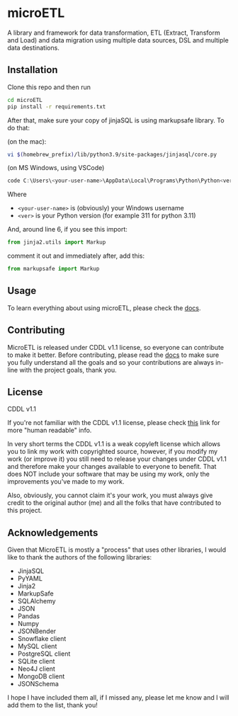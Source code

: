# microETL

A library and framework for data transformation, ETL (Extract, Transform and Load) and data migration using multiple data sources, DSL and multiple data destinations.

## Installation

Clone this repo and then run

```bash
cd microETL
pip install -r requirements.txt
```

After that, make sure your copy of jinjaSQL is using markupsafe library. To do that:

(on the mac):

```bash
vi $(homebrew_prefix)/lib/python3.9/site-packages/jinjasql/core.py
```

(on MS Windows, using VSCode)

```powershell
code C:\Users\<your-user-name>\AppData\Local\Programs\Python\Python<ver>\Lib\site-packages\jinjasql\core.py
```

Where

* `<your-user-name>` is (obviously) your Windows username
* `<ver>` is your Python version (for example 311 for python 3.11)

And, around line 6, if you see this import:

```python
from jinja2.utils import Markup
```

comment it out and immediately after, add this:

```python
from markupsafe import Markup
```

## Usage

To learn everything about using microETL, please check the [docs](docs/README.md).

## Contributing

MicroETL is released under CDDL v1.1 license, so everyone can contribute to make it better. Before contributing, please read the [docs](docs/README.md) to make sure you fully understand all the goals and so your contributions are always in-line with the project goals, thank you.

## License

CDDL v1.1

If you're not familiar with the CDDL v1.1 license, please check [this](https://fossa.com/blog/open-source-licenses-101-cddl-common-development-distribution-license/) link for more "human readable" info.

In very short terms the CDDL v1.1 is a weak copyleft license which allows you to link my work with copyrighted source, however, if you modify my work (or improve it) you still need to release your changes under CDDL v1.1 and therefore make your changes available to everyone to benefit. That does NOT include your software that may be using my work, only the improvements you've made to my work.

Also, obviously, you cannot claim it's your work, you must always give credit to the original author (me) and all the folks that have contributed to this project.

## Acknowledgements

Given that MicroETL is mostly a "process" that uses other libraries, I would like to thank the authors of the following libraries:

* JinjaSQL
* PyYAML
* Jinja2
* MarkupSafe
* SQLAlchemy
* JSON
* Pandas
* Numpy
* JSONBender
* Snowflake client
* MySQL client
* PostgreSQL client
* SQLite client
* Neo4J client
* MongoDB client
* JSONSchema

I hope I have included them all, if I missed any, please let me know and I will add them to the list, thank you!
